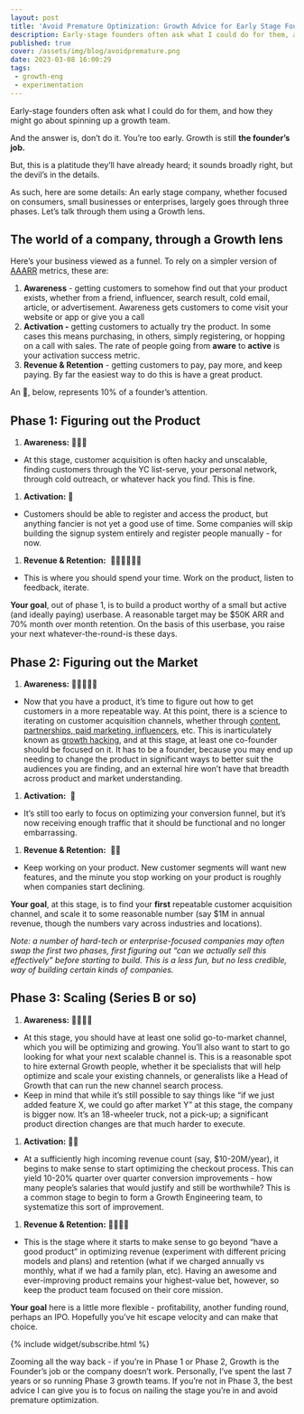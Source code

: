 ```yaml
---
layout: post
title: 'Avoid Premature Optimization: Growth Advice for Early Stage Founders'
description: Early-stage founders often ask what I could do for them, and how they might go about spinning up a growth team.
published: true
cover: /assets/img/blog/avoidpremature.png
date: 2023-03-08 16:00:29
tags:
 - growth-eng
 - experimentation
---
```

Early-stage founders often ask what I could do for them, and how they might go about spinning up a growth team.

And the answer is, don’t do it. You’re too early. Growth is still **the founder’s job.** 

But, this is a platitude they’ll have already heard; it sounds broadly right, but the devil’s in the details. 

As such, here are some details: An early stage company, whether focused on consumers, small businesses or enterprises, largely goes through three phases. Let’s talk through them using a Growth lens.



The world of a company, through a Growth lens 
----------------------------------------------

Here’s your business viewed as a funnel. To rely on a simpler version of [AAARR](https://www.productplan.com/glossary/aarrr-framework/#:~:text=What%20is%20AARRR%20Pirate%20Metrics,retention%2C%20referral%2C%20and%20revenue.) metrics, these are:

1.  **Awareness** \- getting customers to somehow find out that your product exists, whether from a friend, influencer, search result, cold email, article, or advertisement. Awareness gets customers to come visit your website or app or give you a call
2.  **Activation -** getting customers to actually try the product. In some cases this means purchasing, in others, simply registering, or hopping on a call with sales. The rate of people going from **aware** to **active** is your activation success metric.
3.  **Revenue & Retention** - getting customers to pay, pay more, and keep paying. By far the easiest way to do this is have a great product.



An 👀, below, represents 10% of a founder’s attention.

Phase 1: Figuring out the Product
---------------------------------

1.  **Awareness:** 👀👀👀

*   At this stage, customer acquisition is often hacky and unscalable, finding customers through the YC list-serve, your personal network, through cold outreach, or whatever hack you find. This is fine.

1.  **Activation:** 👀

*   Customers should be able to register and access the product, but anything fancier is not yet a good use of time. Some companies will skip building the signup system entirely and register people manually - for now.

1.  **Revenue & Retention:**  👀👀👀👀👀👀

*   This is where you should spend your time. Work on the product, listen to feedback, iterate. 

**Your goal**, out of phase 1, is to build a product worthy of a small but active (and ideally paying) userbase. A reasonable target may be $50K ARR and 70% month over month retention. On the basis of this userbase, you raise your next whatever-the-round-is these days.

Phase 2: Figuring out the Market
--------------------------------

1.  **Awareness:** 👀👀👀👀👀

*   Now that you have a product, it’s time to figure out how to get customers in a more repeatable way. At this point, there is a science to iterating on customer acquisition channels, whether through [content, partnerships, paid marketing, influencers](https://paper.dropbox.com/doc/Growth-Advice-for-Early-Stage-Founders--B0BCcK7CYijw_z4dAj2imC98AQ-qaV6lWkXSh6ACOKgysLIA), etc. This is inarticulately known as [growth hacking](https://www.demandcurve.com/blog/growth-hacking), and at this stage, at least one co-founder should be focused on it. It has to be a founder, because you may end up needing to change the product in significant ways to better suit the audiences you are finding, and an external hire won’t have that breadth across product and market understanding. 

1.  **Activation:**  👀

*   It’s still too early to focus on optimizing your conversion funnel, but it’s now receiving enough traffic that it should be functional and no longer embarrassing.

1.  **Revenue & Retention:**  👀👀

*   Keep working on your product. New customer segments will want new features, and the minute you stop working on your product is roughly when companies start declining.



**Your goal**, at this stage, is to find your **first** repeatable customer acquisition channel, and scale it to some reasonable number (say $1M in annual revenue, though the numbers vary across industries and locations).



_Note: a number of hard-tech or enterprise-focused companies may often swap the first two phases, first figuring out “can we actually sell this effectively” before starting to build. This is a less fun, but no less credible, way of building certain kinds of companies._

Phase 3: Scaling (Series B or so)
---------------------------------

1.  **Awareness:** 👀👀👀👀 

*   At this stage, you should have at least one solid go-to-market channel, which you will be optimizing and growing. You’ll also want to start to go looking for what your next scalable channel is. This is a reasonable spot to hire external Growth people, whether it be specialists that will help optimize and scale your existing channels, or generalists like a Head of Growth that can run the new channel search process.
*   Keep in mind that while it’s still possible to say things like “if we just added feature X, we could go after market Y” at this stage, the company is bigger now. It’s an 18-wheeler truck, not a pick-up; a significant product direction changes are that much harder to execute.

1.  **Activation:** 👀👀

*   At a sufficiently high incoming revenue count (say, $10-20M/year), it begins to make sense to start optimizing the checkout process. This can yield 10-20% quarter over quarter conversion improvements - how many people’s salaries that would justify and still be worthwhile? This is a common stage to begin to form a Growth Engineering team, to systematize this sort of improvement.

1.  **Revenue & Retention:** 👀👀👀👀

*   This is the stage where it starts to make sense to go beyond “have a good product” in optimizing revenue (experiment with different pricing models and plans) and retention (what if we charged annually vs monthly, what if we had a family plan, etc). Having an awesome and ever-improving product remains your highest-value bet, however, so keep the product team focused on their core mission.

**Your goal** here is a little more flexible - profitability, another funding round, perhaps an IPO. Hopefully you’ve hit escape velocity and can make that choice.

  {% include widget/subscribe.html %}

Zooming all the way back - if you’re in Phase 1 or Phase 2, Growth is the Founder’s job or the company doesn’t work. Personally, I’ve spent the last 7 years or so running Phase 3 growth teams. If you’re not in Phase 3, the best advice I can give you is to focus on nailing the stage you’re in and avoid premature optimization.
